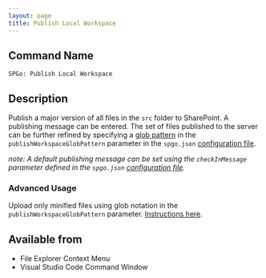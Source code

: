 ```yaml
---
layout: page
title: Publish Local Workspace
---
```


## Command Name
`SPGo: Publish Local Workspace`

## Description
Publish a major version of all files in the `src` folder to SharePoint. A publishing message can be entered. The set of files published to the server can be further refined by specifying a [glob pattern](https://en.wikipedia.org/wiki/Glob_(programming)) in the `publishWorkspaceGlobPattern` parameter in the `spgo.json` [configuration file](/spgo/general/config-options).

_note: A default publishing message can be set using the `checkInMessage` parameter defined in the `spgo.json` [configuration file](/spgo/general/config-options)._

### Advanced Usage
Upload only minified files using glob notation in the `publishWorkspaceGlobPattern` parameter. [Instructions here](/spgo/advanced/upload-minified).

## Available from
* File Explorer Context Menu
* Visual Studio Code Command Window